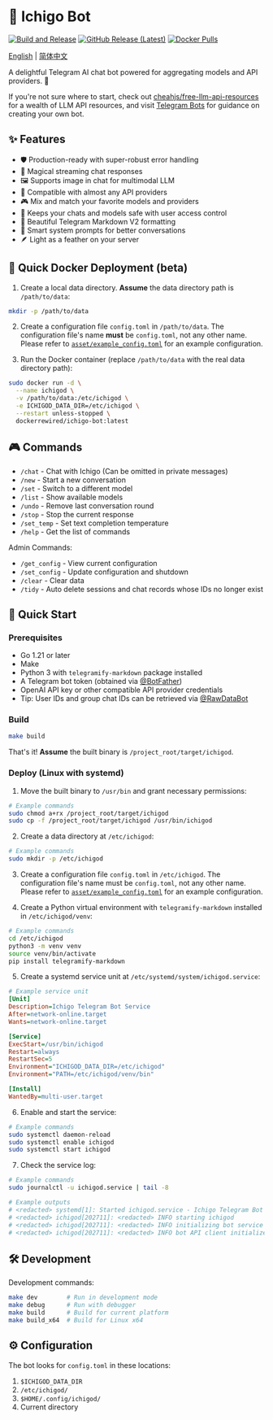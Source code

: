 # 🍓 Ichigo Bot

[![Build and Release](https://github.com/rewired-gh/ichigo-bot/actions/workflows/release.yml/badge.svg)](https://github.com/rewired-gh/ichigo-bot/actions/workflows/release.yml) [![GitHub Release (Latest)](https://img.shields.io/github/v/release/rewired-gh/ichigo-bot)](https://github.com/rewired-gh/ichigo-bot/releases/latest) [![Docker Pulls](https://img.shields.io/docker/pulls/dockerrewired/ichigo-bot)](https://hub.docker.com/r/dockerrewired/ichigo-bot)

[English](README.md) | [简体中文](asset/README_zh.md)

A delightful Telegram AI chat bot powered for aggregating models and API providers. 🌟

If you're not sure where to start, check out [cheahjs/free-llm-api-resources](https://github.com/cheahjs/free-llm-api-resources) for a wealth of LLM API resources, and visit [Telegram Bots](https://core.telegram.org/bots#how-do-i-create-a-bot) for guidance on creating your own bot.

## ✨ Features

- 🛡️ Production-ready with super-robust error handling
- 💫 Magical streaming chat responses
- 🖼️ Supports image in chat for multimodal LLM
- 🤖 Compatible with almost any API providers
- 🎮 Mix and match your favorite models and providers
- 🔐 Keeps your chats and models safe with user access control
- 📝 Beautiful Telegram Markdown V2 formatting
- 🎯 Smart system prompts for better conversations
- 🪶 Light as a feather on your server

## 🐳 Quick Docker Deployment (beta)

1. Create a local data directory. **Assume** the data directory path is `/path/to/data`:
```bash
mkdir -p /path/to/data
```

2. Create a configuration file `config.toml` in `/path/to/data`. The configuration file's name **must** be `config.toml`, not any other name. Please refer to [`asset/example_config.toml`](asset/example_config.toml) for an example configuration.

3. Run the Docker container (replace `/path/to/data` with the real data directory path):
```bash
sudo docker run -d \
  --name ichigod \
  -v /path/to/data:/etc/ichigod \
  -e ICHIGOD_DATA_DIR=/etc/ichigod \
  --restart unless-stopped \
  dockerrewired/ichigo-bot:latest
```

## 🎮 Commands

- `/chat` - Chat with Ichigo (Can be omitted in private messages)
- `/new` - Start a new conversation
- `/set` - Switch to a different model
- `/list` - Show available models
- `/undo` - Remove last conversation round
- `/stop` - Stop the current response
- `/set_temp` - Set text completion temperature
- `/help` - Get the list of commands

Admin Commands:
- `/get_config` - View current configuration
- `/set_config` - Update configuration and shutdown
- `/clear` - Clear data
- `/tidy` - Auto delete sessions and chat records whose IDs no longer exist

## 🚀 Quick Start

### Prerequisites

- Go 1.21 or later
- Make
- Python 3 with `telegramify-markdown` package installed
- A Telegram bot token (obtained via [@BotFather](https://t.me/BotFather))
- OpenAI API key or other compatible API provider credentials
- Tip: User IDs and group chat IDs can be retrieved via [@RawDataBot](https://t.me/RawDataBot)

### Build

```bash
make build
```
That's it! **Assume** the built binary is `/project_root/target/ichigod`.

### Deploy (Linux with systemd)

1. Move the built binary to `/usr/bin` and grant necessary permissions:
```bash
# Example commands
sudo chmod a+rx /project_root/target/ichigod
sudo cp -f /project_root/target/ichigod /usr/bin/ichigod
```

2. Create a data directory at `/etc/ichigod`:
```bash
# Example commands
sudo mkdir -p /etc/ichigod
```

3. Create a configuration file `config.toml` in `/etc/ichigod`. The configuration file's name must be `config.toml`, not any other name. Please refer to [`asset/example_config.toml`](asset/example_config.toml) for an example configuration.

4. Create a Python virtual environment with `telegramify-markdown` installed in `/etc/ichigod/venv`:
```bash
# Example commands
cd /etc/ichigod
python3 -m venv venv
source venv/bin/activate
pip install telegramify-markdown
```

5. Create a systemd service unit at `/etc/systemd/system/ichigod.service`:
```ini
# Example service unit
[Unit]
Description=Ichigo Telegram Bot Service
After=network-online.target
Wants=network-online.target

[Service]
ExecStart=/usr/bin/ichigod
Restart=always
RestartSec=5
Environment="ICHIGOD_DATA_DIR=/etc/ichigod"
Environment="PATH=/etc/ichigod/venv/bin"

[Install]
WantedBy=multi-user.target
```

6. Enable and start the service:
```bash
# Example commands
sudo systemctl daemon-reload
sudo systemctl enable ichigod
sudo systemctl start ichigod
```

7. Check the service log:
```bash
# Example commands
sudo journalctl -u ichigod.service | tail -8

# Example outputs
# <redacted> systemd[1]: Started ichigod.service - Ichigo Telegram Bot Service.
# <redacted> ichigod[202711]: <redacted> INFO starting ichigod
# <redacted> ichigod[202711]: <redacted> INFO initializing bot service
# <redacted> ichigod[202711]: <redacted> INFO bot API client initialized username=<redacted> debug_mode=false
```

## 🛠️ Development

Development commands:
```bash
make dev        # Run in development mode
make debug      # Run with debugger
make build      # Build for current platform
make build_x64  # Build for Linux x64
```

## ⚙️ Configuration

The bot looks for `config.toml` in these locations:
1. `$ICHIGOD_DATA_DIR`
2. `/etc/ichigod/`
3. `$HOME/.config/ichigod/`
4. Current directory
